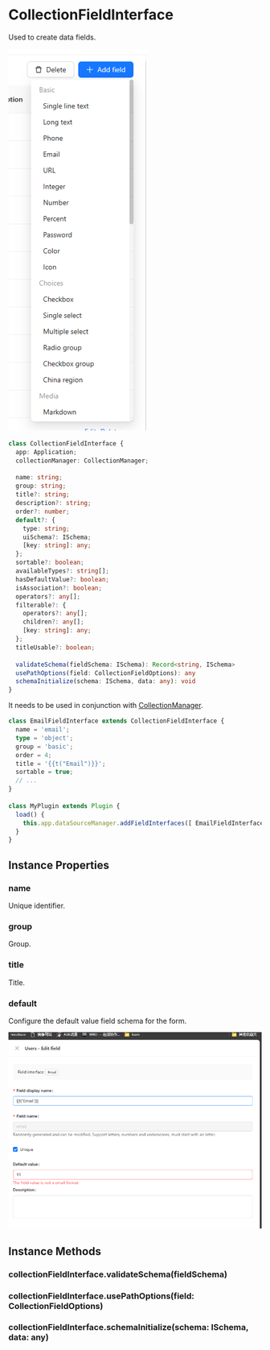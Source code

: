 # CollectionFieldInterface

Used to create data fields.

![](./images/collection-field-interface.png)

```ts
class CollectionFieldInterface {
  app: Application;
  collectionManager: CollectionManager;

  name: string;
  group: string;
  title?: string;
  description?: string;
  order?: number;
  default?: {
    type: string;
    uiSchema?: ISchema;
    [key: string]: any;
  };
  sortable?: boolean;
  availableTypes?: string[];
  hasDefaultValue?: boolean;
  isAssociation?: boolean;
  operators?: any[];
  filterable?: {
    operators?: any[];
    children?: any[];
    [key: string]: any;
  };
  titleUsable?: boolean;

  validateSchema(fieldSchema: ISchema): Record<string, ISchema>
  usePathOptions(field: CollectionFieldOptions): any
  schemaInitialize(schema: ISchema, data: any): void
}
```

It needs to be used in conjunction with [CollectionManager](./collection-field-interface-manager.md).

```ts
class EmailFieldInterface extends CollectionFieldInterface {
  name = 'email';
  type = 'object';
  group = 'basic';
  order = 4;
  title = '{{t("Email")}}';
  sortable = true;
  // ...
}

class MyPlugin extends Plugin {
  load() {
    this.app.dataSourceManager.addFieldInterfaces([ EmailFieldInterface ]);
  }
}
```

## Instance Properties

### name

Unique identifier.

### group

Group.

### title

Title.

### default

Configure the default value field schema for the form.

![](./images/collection-field-interface-form.png)


## Instance Methods

### collectionFieldInterface.validateSchema(fieldSchema)


### collectionFieldInterface.usePathOptions(field: CollectionFieldOptions)


### collectionFieldInterface.schemaInitialize(schema: ISchema, data: any)

